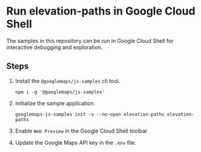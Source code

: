 # Run elevation-paths in Google Cloud Shell

The samples in this repository can be run in Google Cloud Shell for interactive debugging and exploration.

## Steps

1. Install the `@googlemaps/js-samples` cli tool.

    ```
    npm i -g '@googlemaps/js-samples'
    ```
1. Initialize the sample application. 
    ```
    googlemaps-js-samples init -v --no-open elevation-paths elevation-paths
    ```
1. Enable `Web Preview` in the Google Cloud Shell toolbar
1. Update the Google Maps API key in the `.env` file.
